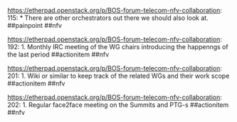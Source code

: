 https://etherpad.openstack.org/p/BOS-forum-telecom-nfv-collaboration: 115: 			* There are other orchestrators out there we should also look at. ##painpoint ##nfv

https://etherpad.openstack.org/p/BOS-forum-telecom-nfv-collaboration: 192: 	1. Monthly IRC meeting of the WG chairs introducing the happenngs of the last period ##actionitem ##nfv

https://etherpad.openstack.org/p/BOS-forum-telecom-nfv-collaboration: 201: 	1. Wiki or similar to keep track of the related WGs and their work scope   ##actionitem ##nfv

https://etherpad.openstack.org/p/BOS-forum-telecom-nfv-collaboration: 202: 	1. Regular face2face meeting on the Summits and PTG-s ##actionitem ##nfv

